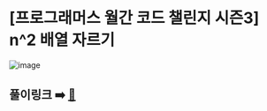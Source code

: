 # [프로그래머스 월간 코드 챌린지 시즌3] n^2 배열 자르기 
![image](https://user-images.githubusercontent.com/45463495/162920618-9fac67fe-551c-4c61-861d-f0a5dd0b83fb.png)
## 풀이링크 ➡️ [🔗](https://seongho96.tistory.com/59)
